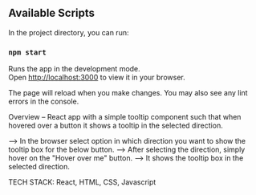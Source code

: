 ## Available Scripts

In the project directory, you can run:

### `npm start`

Runs the app in the development mode.\
Open [http://localhost:3000](http://localhost:3000) to view it in your browser.

The page will reload when you make changes.
You may also see any lint errors in the console.

Overview – React app with a simple tooltip component such that when hovered over a button it shows a tooltip in the selected direction.

--> In the browser select option in which direction you want to show the tooltip box for the below button.
--> After selecting the direction, simply hover on the "Hover over me" button.
--> It shows the tooltip box in the selected direction.

TECH STACK: React, HTML, CSS, Javascript

